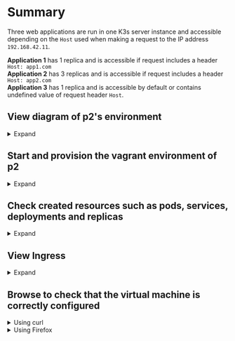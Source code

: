# Summary
Three web applications are run in one K3s server instance and accessible depending on the `Host` used when making a request to the IP address `192.168.42.11`.

**Application 1** has 1 replica and is accessible if request includes a header `Host: app1.com`<br/>
**Application 2** has 3 replicas and is accessible if request includes a header `Host: app2.com`<br/>
**Application 3** has 1 replica and is accessible by default or contains undefined value of request header `Host`.

## View diagram of p2's environment
<details>
<summary>Expand</summary>

<img alt="Diagram of p2 environment" src="https://user-images.githubusercontent.com/22397481/163712753-c335cd0d-fedc-404e-b83c-f6b37a02a2ee.png">
</details>

## Start and provision the vagrant environment of p2
<details>
<summary>Expand</summary>

```shell
vagrant up
Bringing machine 'suchoS' up with 'virtualbox' provider...
==> suchoS: Importing base box 'centos/7'...
    [...]
    suchoS: [INFO]  systemd: Starting k3s
    suchoS: service/app-one created
    suchoS: deployment.apps/app-one created
    suchoS: service/app-two created
    suchoS: deployment.apps/app-two created
    suchoS: service/app-three created
    suchoS: deployment.apps/app-three created
    suchoS: ingress.networking.k8s.io/ingress-applications created
```
</details>

## Check created resources such as pods, services, deployments and replicas
<details>
<summary>Expand</summary>

```sh
vagrant ssh suchoS --command "kubectl get all"
NAME                             READY   STATUS    RESTARTS   AGE
pod/app-one-7454877f6d-ndx7f     1/1     Running   0          36m
pod/app-two-867df7fb47-8rb9b     1/1     Running   0          36m
pod/app-two-867df7fb47-tsrdt     1/1     Running   0          36m
pod/app-three-5467985dbb-cg2n7   1/1     Running   0          36m
pod/app-two-867df7fb47-tzk98     1/1     Running   0          36m

NAME                 TYPE        CLUSTER-IP    EXTERNAL-IP   PORT(S)   AGE
service/app-one      ClusterIP   10.43.246.0   <none>        80/TCP    37m
service/app-two      ClusterIP   10.43.99.33   <none>        80/TCP    37m
service/app-three    ClusterIP   10.43.77.88   <none>        80/TCP    37m
service/kubernetes   ClusterIP   10.43.0.1     <none>        443/TCP   37m

NAME                        READY   UP-TO-DATE   AVAILABLE   AGE
deployment.apps/app-one     1/1     1            1           37m
deployment.apps/app-three   1/1     1            1           37m
deployment.apps/app-two     3/3     3            3           37m

NAME                                   DESIRED   CURRENT   READY   AGE
replicaset.apps/app-one-7454877f6d     1         1         1       36m
replicaset.apps/app-three-5467985dbb   1         1         1       36m
replicaset.apps/app-two-867df7fb47     3         3         3       36m
Connection to 127.0.0.1 closed.
```
</details>

## View Ingress
<details>
<summary>Expand</summary>

```shell
vagrant ssh suchoS --command "kubectl describe ingress"
Name:             ingress-applications
Namespace:        default
Address:          192.168.42.110
Default backend:  app-three:80 (10.42.0.9:8080)
Rules:
  Host        Path  Backends
  ----        ----  --------
  app1.com
              /   app-one:80 (10.42.0.2:8080)
  app2.com
              /   app-two:80 (10.42.0.11:8080,10.42.0.5:8080,10.42.0.6:8080)
  *
              /   app-three:80 (10.42.0.9:8080)
Annotations:  <none>
Events:       <none>
Connection to 127.0.0.1 closed.
```
</details>

## Browse to check that the virtual machine is correctly configured
<details>
<summary>Using curl</summary>

> <details>
> <summary>app1 with one replica</summary>
> 
> ```shell
> [~]$ curl -sH "Host:app1.com" 164.92.153.174 | grep app
>   Hello from app1.
>       <td>app-one-7454877f6d-ndx7f</td>
> ```
> </details>
> <details>
> <summary>app2 with three replicas</summary>
> 
> ```shell
> [~]$ curl -sH "Host:app2.com" 164.92.153.174 | grep app
>   Hello from app2.
>       <td>app-two-867df7fb47-tsrdt</td>
> [~]$ curl -sH "Host:app2.com" 164.92.153.174 | grep app
>   Hello from app2.
>       <td>app-two-867df7fb47-8rb9b</td>
> [~]$ curl -sH "Host:app2.com" 164.92.153.174 | grep app
>   Hello from app2.
>       <td>app-two-867df7fb47-tzk98</td>
> ```
> </details>
> <details>
> <summary>app3 with one replica as default application</summary>
> 
> ```shell
> [~]$ curl -sH "Host:app3.com" 164.92.153.174 | grep app
>   Hello from app3.
>       <td>app-three-5467985dbb-cg2n7</td>
> [~]$ curl -sH "Host:42.fr" 164.92.153.174 | grep app
>   Hello from app3.
>       <td>app-three-5467985dbb-cg2n7</td>
> [~]$ curl -s  164.92.153.174 | grep app
>   Hello from app3.
>       <td>app-three-5467985dbb-cg2n7</td>
> ```
> </details>
</details>

<details>
<summary>Using Firefox</summary>

Install a plugin [ModHeader](https://addons.mozilla.org/en-US/firefox/addon/modheader-firefox/) for Firefox and add `Host` header to the request.
> <details>
> <summary>app1 with one replica</summary>
>
> <img width="2048" alt="app1" src="https://user-images.githubusercontent.com/22397481/163831710-74ff5b91-9f0d-41a2-9f61-68bb89311702.png">
> </details>
> <details>
> <summary>app2 with three replicas</summary>
> 
>> <details>
>> <summary>app1 replica 1</summary>
>> <img alt="app2r1" src="https://user-images.githubusercontent.com/22397481/163832259-54143e6f-b93a-4c6a-a2ae-fa952e4b18db.png">
>> </details>
>> <details>
>> <summary>app1 replica 2</summary>
>> <img alt="app2r2" src="https://user-images.githubusercontent.com/22397481/163832274-1ec4421c-3321-43b9-bfe8-455c3ee1815d.png">
>> </details>
>> <details>
>> <summary>app1 replica 3</summary>
>> <img alt="app2r3" src="https://user-images.githubusercontent.com/22397481/163832275-45921b0e-2d4f-4769-8670-625ce935651c.png">
>> </details>
> </details>
> <details>
> <summary>app3 with one replica as default application</summary>
> <img alt="app3" src="https://user-images.githubusercontent.com/22397481/163832594-3871431d-e29e-4eb5-b662-dd1bdd005d46.png">
> <img alt="app3default" src="https://user-images.githubusercontent.com/22397481/163832620-1bb64445-8a08-4b72-a523-cb511e412079.png">
> </details>
</details>
